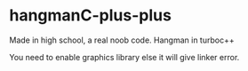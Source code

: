# hangmanC-plus-plus

Made in high school, a real noob code.
Hangman in turboc++

You need to enable graphics library else it will give linker error.
